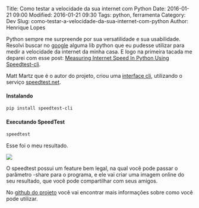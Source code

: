 Title: Como testar a velocidade da sua internet com Python
Date: 2016-01-21 09:00
Modified: 2016-01-21 09:30
Tags: python, ferramenta
Category: Dev
Slug: como-testar-a-velocidade-da-sua-internet-com-python
Author: Henrique Lopes

Python sempre me surpreende por sua versatilidade e sua usabilidade. Resolvi buscar no [google](https://www.google.com.br/) alguma lib python que eu pudesse utilizar para medir a velocidade da
internet da minha casa. E logo na primeira tacada me deparei com esse post: [Measuring Internet Speed In Python Using Speedtest-cli](http://www.raspberrypi-spy.co.uk/2015/03/measuring-internet-speed-in-python-using-speedtest-cli/).

Matt Martz que é o autor do projeto, criou uma [interface cli](https://www.techopedia.com/definition/3337/command-line-interface-cli), utilizando o serviço [speedtest.net](http://www.speedtest.net).

#### Instalando

```bash
pip install speedtest-cli
```

#### Executando SpeedTest

```bash
speedtest
```

Esse foi o meu resultado.

![](//res.cloudinary.com/madeinhouse/image/upload/c_scale,w_680/v1453418830/screen-shot_m1pgrn.png)

O speedtest possui um feature bem legal, na qual você pode passar o parâmetro -share para o programa,
e ele vai criar uma imagem online do seu resultado, que você pode compartilhar com seus amigos.

No [github do projeto](https://github.com/sivel/speedtest-cli) você vai encontrar mais informações sobre
como você pode utilizar.
